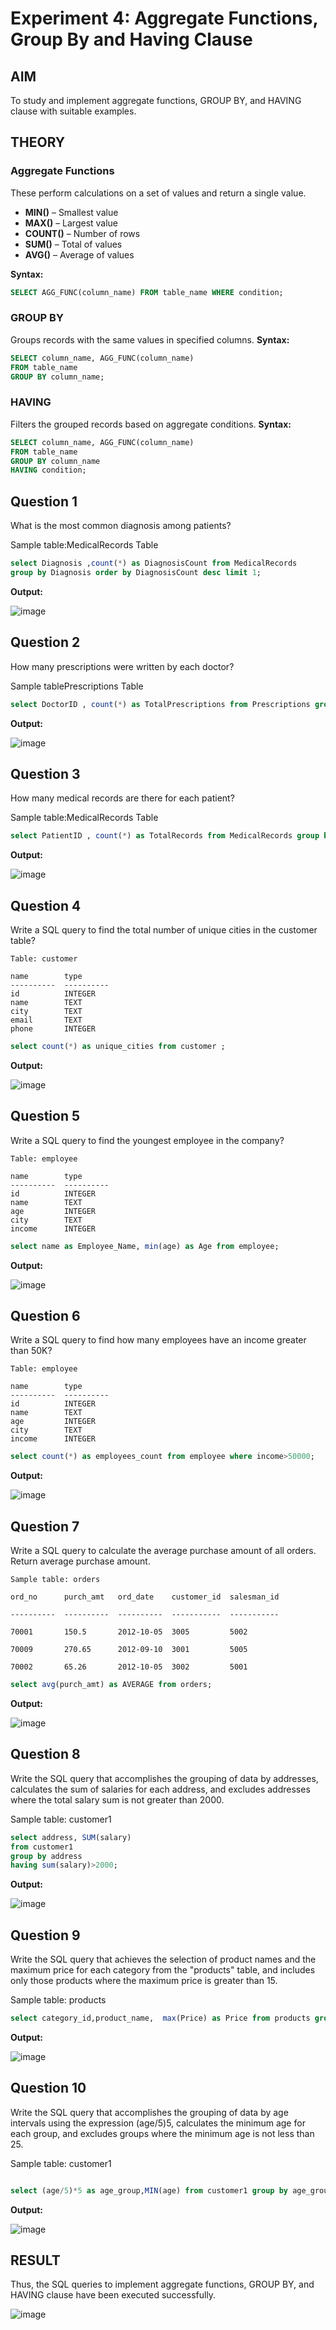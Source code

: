 # Experiment 4: Aggregate Functions, Group By and Having Clause

## AIM
To study and implement aggregate functions, GROUP BY, and HAVING clause with suitable examples.

## THEORY

### Aggregate Functions
These perform calculations on a set of values and return a single value.

- **MIN()** – Smallest value  
- **MAX()** – Largest value  
- **COUNT()** – Number of rows  
- **SUM()** – Total of values  
- **AVG()** – Average of values

**Syntax:**
```sql
SELECT AGG_FUNC(column_name) FROM table_name WHERE condition;
```
### GROUP BY
Groups records with the same values in specified columns.
**Syntax:**
```sql
SELECT column_name, AGG_FUNC(column_name)
FROM table_name
GROUP BY column_name;
```
### HAVING
Filters the grouped records based on aggregate conditions.
**Syntax:**
```sql
SELECT column_name, AGG_FUNC(column_name)
FROM table_name
GROUP BY column_name
HAVING condition;
```

**Question 1**
--
What is the most common diagnosis among patients?

Sample table:MedicalRecords Table

```sql
select Diagnosis ,count(*) as DiagnosisCount from MedicalRecords 
group by Diagnosis order by DiagnosisCount desc limit 1;
```

**Output:**


![image](https://github.com/user-attachments/assets/16fe4d3c-ebf7-4fc3-a9d1-7bbddfc51ed4)


**Question 2**
---
How many prescriptions were written by each doctor?

Sample tablePrescriptions Table

```sql
select DoctorID , count(*) as TotalPrescriptions from Prescriptions group by DoctorID;
```

**Output:**


![image](https://github.com/user-attachments/assets/92f3916d-3e47-42d2-97da-5fa3cc5fa4f4)


**Question 3**
---
How many medical records are there for each patient?

Sample table:MedicalRecords Table

```sql
select PatientID , count(*) as TotalRecords from MedicalRecords group by PatientID;
```

**Output:**


![image](https://github.com/user-attachments/assets/eed92081-9000-4574-8b6b-ae1629d241a9)


**Question 4**
---
Write a SQL query to find the total number of unique cities in the customer table?
```
Table: customer

name        type
----------  ----------
id          INTEGER
name        TEXT
city        TEXT
email       TEXT
phone       INTEGER
```
```sql
select count(*) as unique_cities from customer ;
```

**Output:**


![image](https://github.com/user-attachments/assets/c844439d-93b2-403f-a6e3-8c7c73c1b306)


**Question 5**
---
Write a SQL query to find the youngest employee in the company?
```
Table: employee

name        type
----------  ----------
id          INTEGER
name        TEXT
age         INTEGER
city        TEXT
income      INTEGER
```
```sql
select name as Employee_Name, min(age) as Age from employee;
```

**Output:**


![image](https://github.com/user-attachments/assets/437c2858-8e4e-4dc9-be64-114430770819)


**Question 6**
---
Write a SQL query to find how many employees have an income greater than 50K?
```
Table: employee

name        type
----------  ----------
id          INTEGER
name        TEXT
age         INTEGER
city        TEXT
income      INTEGER
```
```sql
select count(*) as employees_count from employee where income>50000;
```

**Output:**


![image](https://github.com/user-attachments/assets/80b9a83d-1fd8-49b3-8d04-b0cf83a3e337)


**Question 7**
---
Write a SQL query to calculate the average purchase amount of all orders. Return average purchase amount.
```
Sample table: orders

ord_no      purch_amt   ord_date    customer_id  salesman_id

----------  ----------  ----------  -----------  -----------

70001       150.5       2012-10-05  3005         5002

70009       270.65      2012-09-10  3001         5005

70002       65.26       2012-10-05  3002         5001
```
```sql
select avg(purch_amt) as AVERAGE from orders;
```

**Output:**

![image](https://github.com/user-attachments/assets/95596239-ec51-4c6c-88b6-2852484bf11a)


**Question 8**
---
Write the SQL query that accomplishes the grouping of data by addresses, calculates the sum of salaries for each address, and excludes addresses where the total salary sum is not greater than 2000.

Sample table: customer1

```sql
select address, SUM(salary) 
from customer1 
group by address
having sum(salary)>2000;
```

**Output:**


![image](https://github.com/user-attachments/assets/945fe34e-b490-4686-a62f-feafba8127cf)


**Question 9**
---
Write the SQL query that achieves the selection of product names and the maximum price for each category from the "products" table, and includes only those products where the maximum price is greater than 15.

Sample table: products

```sql
select category_id,product_name,  max(Price) as Price from products group by category_id having price>15; 
```

**Output:**


![image](https://github.com/user-attachments/assets/c1853a4f-b565-4e06-860d-b312346339ef)


**Question 10**
---
Write the SQL query that accomplishes the grouping of data by age intervals using the expression (age/5)5, calculates the minimum age for each group, and excludes groups where the minimum age is not less than 25.

Sample table: customer1

```sql

select (age/5)*5 as age_group,MIN(age) from customer1 group by age_group having min(age)<25;

```

**Output:**

![image](https://github.com/user-attachments/assets/8d294a67-2104-4e0a-9da4-91aab8879e33)



## RESULT
Thus, the SQL queries to implement aggregate functions, GROUP BY, and HAVING clause have been executed successfully.


![image](https://github.com/user-attachments/assets/a8264d3d-8544-42bb-9dd6-ef916ef7c3cf)

